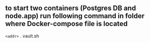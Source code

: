 ## to start two containers (Postgres DB and node.app) run following command in folder where Docker-compose file is located
`<addr>` . vault.sh
